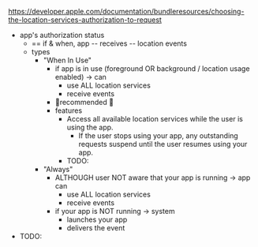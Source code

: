 https://developer.apple.com/documentation/bundleresources/choosing-the-location-services-authorization-to-request

* app's authorization status
  * == if & when, app -- receives -- location events
  * types
    * "When In Use"
      * if app is in use (foreground OR background / location usage enabled) -> can
        * use ALL location services
        * receive events
      * 👀recommended 👀
      * features
        * Access all available location services while the user is using the app.
          * If the user stops using your app, any outstanding requests suspend until the user resumes using your app.
        * TODO:
    * "Always"
      * ALTHOUGH user NOT aware that your app is running -> app can 
        * use ALL location services
        * receive events  
      * if your app is NOT running -> system 
        * launches your app
        * delivers the event
* TODO: